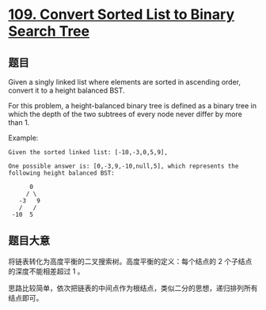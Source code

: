 # [109. Convert Sorted List to Binary Search Tree](https://leetcode.com/problems/convert-sorted-list-to-binary-search-tree/)

## 题目

Given a singly linked list where elements are sorted in ascending order, convert it to a height balanced BST.

For this problem, a height-balanced binary tree is defined as a binary tree in which the depth of the two subtrees of every node never differ by more than 1.

Example:

```
Given the sorted linked list: [-10,-3,0,5,9],

One possible answer is: [0,-3,9,-10,null,5], which represents the following height balanced BST:

      0
     / \
   -3   9
   /   /
 -10  5
```


## 题目大意

将链表转化为高度平衡的二叉搜索树。高度平衡的定义：每个结点的 2 个子结点的深度不能相差超过 1 。

思路比较简单，依次把链表的中间点作为根结点，类似二分的思想，递归排列所有结点即可。